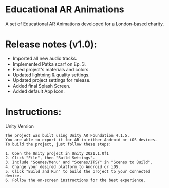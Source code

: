 # Educational AR Animations
A set of Educational AR Animations developed for a London-based charity.

# Release notes (v1.0):
- Imported all new audio tracks.
- Implemented Patka scarf on Ep. 3.
- Fixed project's materials and colors.
- Updated lightning & quality settings.
- Updated project settings for release.
- Added final Splash Screen.
- Added default App Icon.

# Instructions:

Unity Version

    The project was built using Unity AR Foundation 4.1.5.
    You are able to export it for AR in either Android or iOS devices.
    To build the project, just follow these steps:
    
    1. Open the Unity project in Unity 2021.1.0f1
    2. Click "File", then "Build Settings".
    3. Include "Scenes/Menu" and "Scenes/ITSY" in "Scenes to Build".
    4. Change your desired platform to Android or iOS.
    5. Click "Build and Run" to build the project to your connected device.
    6. Follow the on-screen instructions for the best experience.
